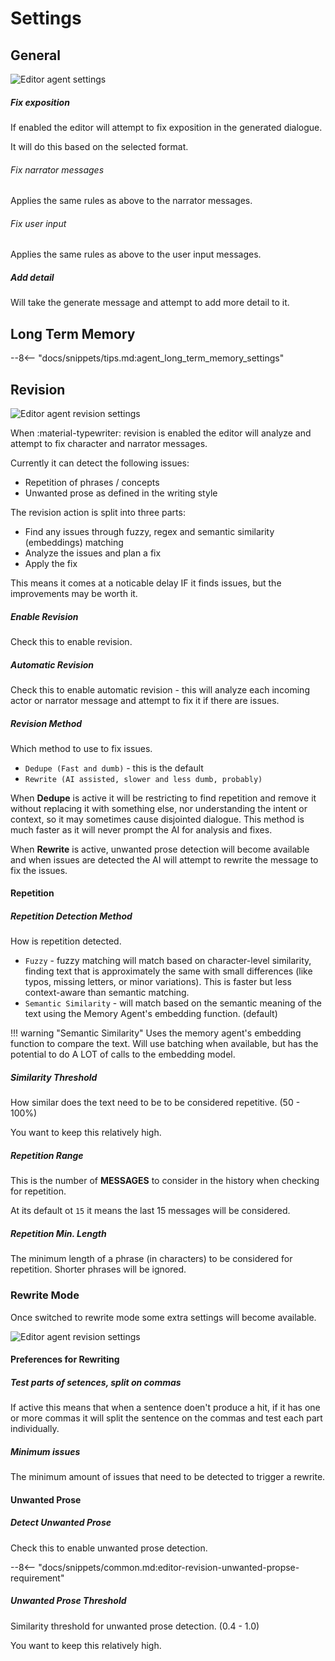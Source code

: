 # Settings

## General

![Editor agent settings](/talemate/img/0.29.0/editor-agent-settings.png)

##### Fix exposition

If enabled the editor will attempt to fix exposition in the generated dialogue.

It will do this based on the selected format. 

###### Fix narrator messages

Applies the same rules as above to the narrator messages.

###### Fix user input

Applies the same rules as above to the user input messages.

##### Add detail

Will take the generate message and attempt to add more detail to it.

## Long Term Memory

--8<-- "docs/snippets/tips.md:agent_long_term_memory_settings"

## Revision

![Editor agent revision settings](/talemate/img/0.30.0/editor-revision-settings-dedupe.png)

When :material-typewriter: revision is enabled the editor will analyze and attempt to fix character and narrator messages.

Currently it can detect the following issues:

- Repetition of phrases / concepts
- Unwanted prose as defined in the writing style

The revision action is split into three parts:

- Find any issues through fuzzy, regex and semantic similarity (embeddings) matching
- Analyze the issues and plan a fix
- Apply the fix

This means it comes at a noticable delay IF it finds issues, but the improvements may be worth it.

##### Enable Revision

Check this to enable revision.

##### Automatic Revision

Check this to enable automatic revision - this will analyze each incoming actor or narrator message and attempt to fix it if there are issues.

##### Revision Method

Which method to use to fix issues. 

- `Dedupe (Fast and dumb)` - this is the default
- `Rewrite (AI assisted, slower and less dumb, probably)`

When **Dedupe** is active it will be restricting to find repetition and remove it without replacing it with something else, nor understanding the intent or context, so it may sometimes cause disjointed dialogue. This method is much faster as it will never prompt the AI for analysis and fixes.

When **Rewrite** is active, unwanted prose detection will become available and when issues are detected the AI will attempt to rewrite the message to fix the issues.

#### Repetition

##### Repetition Detection Method

How is repetition detected.

- `Fuzzy` - fuzzy matching will match based on character-level similarity, finding text that is approximately the same with small differences (like typos, missing letters, or minor variations). This is faster but less context-aware than semantic matching.
- `Semantic Similarity` - will match based on the semantic meaning of the text using the Memory Agent's embedding function. (default)

!!! warning "Semantic Similarity"
    Uses the memory agent's embedding function to compare the text. Will use batching when available, but has the potential to do A LOT of calls to the embedding model.

##### Similarity Threshold

How similar does the text need to be to be considered repetitive. (50 - 100%)

You want to keep this relatively high.

##### Repetition Range

This is the number of **MESSAGES** to consider in the history when checking for repetition.

At its default ot `15` it means the last 15 messages will be considered.

##### Repetition Min. Length

The minimum length of a phrase (in characters) to be considered for repetition. Shorter phrases will be ignored.

### Rewrite Mode

Once switched to rewrite mode some extra settings will become available.

![Editor agent revision settings](/talemate/img/0.30.0/editor-revision-settings.png)

#### Preferences for Rewriting

##### Test parts of setences, split on commas

If active this means that when a sentence doen't produce a hit, if it has one or more commas it will split the sentence on the commas and test each part individually.

##### Minimum issues

The minimum amount of issues that need to be detected to trigger a rewrite.

#### Unwanted Prose

##### Detect Unwanted Prose

Check this to enable unwanted prose detection.

--8<-- "docs/snippets/common.md:editor-revision-unwanted-propse-requirement"

##### Unwanted Prose Threshold

Similarity threshold for unwanted prose detection. (0.4 - 1.0)

You want to keep this relatively high.

